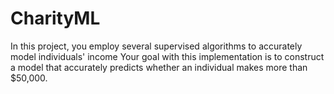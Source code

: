 # CharityML
In this project, you employ several supervised algorithms to accurately model individuals' income  Your goal with this implementation is to construct a model that accurately predicts whether an individual makes more than $50,000.
